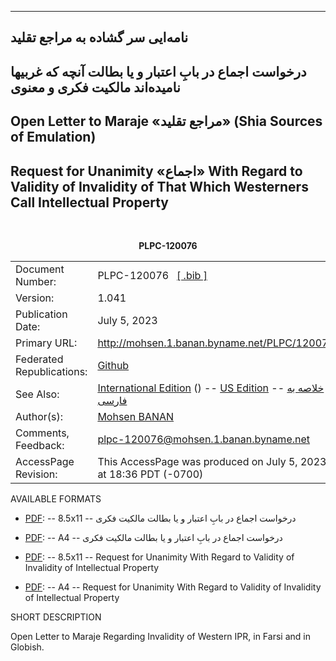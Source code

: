 ------------------------------------------------------------------------


##  نامه‌ایی سر گشاده به مراجع تقلید

##  درخواست اجماع در بابِ اعتبار و یا بطالت آنچه که غربیها نامیده‌اند مالکیت فکری و معنوی

## Open Letter to Maraje «مراجع تقلید» (Shia Sources of Emulation)

## Request for Unanimity «اجماع» With Regard to Validity of Invalidity of That Which Westerners Call Intellectual Property


<br/>
<p align="center"><b>PLPC-120076</b></p>

<table>
<tbody>
<tr class="odd">
<td>Document Number:</td>
<td>PLPC-120076   <a href="./cite/PLPC-120076.bib">[ .bib ]</a></td>
</tr>
<tr class="even">
<td>Version:</td>
<td>1.041</td>
</tr>
<tr class="odd">
<td>Publication Date:</td>
<td>July 5, 2023</td>
</tr>
<tr class="odd">
<td>Primary URL:</td>
<td><a href="http://mohsen.1.banan.byname.net/PLPC/120076">http://mohsen.1.banan.byname.net/PLPC/120076</a></td>
</tr>
<tr class="even">
<td>Federated Republications:</td>
<td><a href="https://github.com/bxplpc/120076">Github</a>  </td>
</tr>
<tr class="odd">
<td>See Also:</td>
<td><a href="https://github.com/bxplpc/120074">International Edition</a> ()
-- <a href="https://github.com/bxplpc/120033">US Edition</a>
-- <a href="https://github.com/bxplpc/120075">خلاصه به فارسی</a>
</td>
</tr>
<tr class="odd">
<td>Author(s):</td>
<td><a href="http://mohsen.1.banan.byname.net/contact">Mohsen BANAN</a></td>
</tr>
<tr class="even">
<td>Comments, Feedback:</td>
<td><a href="mailto:plpc-120074@mohsen.1.banan.byname.net">plpc-120076@mohsen.1.banan.byname.net</td>
</tr>
<tr class="even">
<td>AccessPage Revision:</td>
<td>This AccessPage was produced on July 5, 2023 at 18:36 PDT (-0700)</td>
</tr>
</tbody>
</table>

AVAILABLE FORMATS  

    
-   [PDF](./pdf/c-120076-0_1-marjaMailingFa-art-8.5x11.pdf):
    -- 8.5x11 --  درخواست اجماع در بابِ اعتبار و یا بطالت مالکیت فکری 
-   [PDF](./pdf/c-120076-0_1-marjaMailingFa-art-a4.pdf):
    -- A4 --   درخواست اجماع در بابِ اعتبار و یا بطالت مالکیت فکری 

-   [PDF](./pdf/c-120076-0_1-marjaMailingEa-art-8.5x11.pdf):
    -- 8.5x11 -- Request for Unanimity With Regard to Validity of Invalidity of Intellectual Property
-   [PDF](./pdf/c-120076-0_1-marjaMailingEa-art-a4.pdf):
    -- A4 -- Request for Unanimity With Regard to Validity of Invalidity of Intellectual Property



SHORT DESCRIPTION

Open Letter to Maraje Regarding Invalidity of Western IPR, in Farsi and in Globish.


